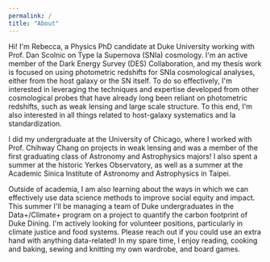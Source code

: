 ```yaml
---
permalink: /
title: "About"
---
```


Hi! I'm Rebecca, a Physics PhD candidate at Duke University working with Prof. Dan Scolnic on Type Ia Supernova (SNIa) cosmology. I'm an active member of the Dark Energy Survey (DES) Collaboration, and my thesis work is focused on using photometric redshifts for SNIa cosmological analyses, either from the host galaxy or the SN itself. To do so effectively, I'm interested in leveraging the techniques and expertise developed from other cosmological probes that have already long been reliant on photometric redshifts, such as weak lensing and large scale structure. To this end, I'm also interested in all things related to host-galaxy systematics and Ia standardization.

I did my undergraduate at the University of Chicago, where I worked with Prof. Chihway Chang on projects in weak lensing and was a member of the first graduating class of Astronomy and Astrophysics majors! I also spent a summer at the historic Yerkes Observatory, as well as a summer at the Academic Sinica Institute of Astronomy and Astrophysics in Taipei.

Outside of academia, I am also learning about the ways in which we can effectively use data science methods to improve social equity and impact. This summer I'll be managing a team of Duke undergraduates in the Data+/Climate+ program on a project to quantify the carbon footprint of Duke Dining. I'm actively looking for volunteer positions, particularly in climate justice and food systems. Please reach out if you could use an extra hand with anything data-related! In my spare time, I enjoy reading, cooking and baking, sewing and knitting my own wardrobe, and board games.
